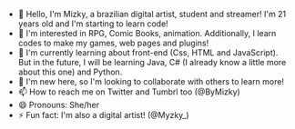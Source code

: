 - 👋 Hello, I'm Mizky, a brazilian digital artist, student and streamer! I'm 21 years old and I'm starting to learn code!
- 👀 I'm interested in RPG, Comic Books, animation. Additionally, I learn codes to make my games, web pages and plugins!
- 🌱 I'm currently learning about front-end (Css, HTML and JavaScript). But in the future, I will be learning Java, C# (I already know a little more about this one) and Python.
- 💞️ I'm new here, so I'm looking to collaborate with others to learn more!
- 📫 How to reach me on Twitter and Tumbrl too (@ByMizky)
- 😄 Pronouns: She/her
- ⚡ Fun fact: I'm also a digital artist! (@Myzky_)

<!---
ByMizky/ByMizky is a ✨ special ✨ repository because its `README.md` (this file) appears on your GitHub profile.
You can click the Preview link to take a look at your changes.
--->

